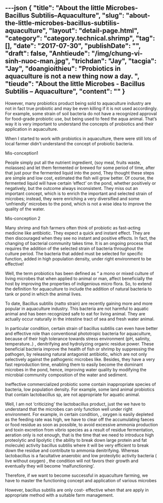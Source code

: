 ---json
{
    "title": "About the little Microbes-Bacillus Subtilis–Aquaculture",
    "slug": "about-the-little-microbes-bacillus-subtilis-aquaculture",
    "layout": "detail-page.html",
    "category": "category.technical.shrimp",
    "tag": [],
    "date": "2017-07-30",
    "publishDate": "",
    "draft": false,
    "Anhtieude": "/img/chung-vi-sinh-nuoc-man.jpg",
    "trichdan": "Jay",
    "tacgia": "Jay",
    "doangioithieu": "Probiotics in aquaculture is not a new thing now a day. ",
    "tieude": "About the little Microbes - Bacillus Subtilis – Aquaculture",
    "__content__": ""
}
---
<p><span style="font-size:14px">However, many probiotics product being sold to aquaculture industry are not in fact true probiotic and may be even killing if it is not used accordingly. For example, some strain of soil bacteria do not have a recognized approval for food-grade probiotic use, but being used to feed the aqua animal. That&rsquo;s way it is very important to understand the concepts of probiotics and their application in aquaculture.</span></p>

<p><span style="font-size:14px">When I started to work with probiotics in aquaculture, there were still lots of local farmer didn&rsquo;t understand the concept of probiotic bacteria.</span></p>

<p><span style="font-size:14px">Mis-conception1</span></p>

<p><span style="font-size:14px">People simply put all the nutrient ingredient, (soy meal, fruits waste, molasses) and let them fermented or brewed for some period of time, after that just pour the fermented liquid into the pond, They thought these steps are simple and low cost, estimated the fish will grow better. Of course, the fermented liquid will have certain &lsquo;effect&rsquo; on the pond, whether positively or negatively, but the outcome always inconsistent. They miss out an important concept, which is to enrich the important and selected strain of microbes; instead, they were enriching a very diversified and some &lsquo;unfriendly&rsquo; microbes to the pond, which is not a wise idea to improve the quality of the water.</span></p>

<p><span style="font-size:14px">Mis-conception 2</span></p>

<p><span style="font-size:14px">Many shrimp and fish farmers often think of probiotic as fast-acting medicine like antibiotic. They expect a quick and instant effect. They are then discouraged when they see no instant and positive effects. In fact, the changing of bacterial community takes time. It is an ongoing process that requires the addition of the selected strain of bacteria throughout the culture period. The bacteria that added must be selected for specific function, added in high population density, under right environment to be effective!</span></p>

<p><span style="font-size:14px">Well, the term probiotics has been defined as &ldquo; a mono or mixed culture of living microbes that when applied to animal or man, affect beneficially the host by improving the properties of indigenious micro flora. So, to extend the definition for aquaculture to include the addition of natural bacteria to tank or pond in which the animal lives.</span></p>

<p><span style="font-size:14px">To date, Bacillus subtilis (natto strain) are recently gaining more and more popular in aquaculture industry. This bacteria are not harmful to aquatic animal and has been recognized safe to eat for living animal. They are actually occur naturally in the intestine tract of sea and fresh water animal.</span></p>

<p><span style="font-size:14px">In particular condition, certain strain of bacillus subtilis can even have better and effective role than conventional phototropic bacteria for aquaculture, because of their high tolerance towards stress environment (pH, salinity, temperature..) , denitrifying and hydrolyzing organic residue power. These beneficial bacteria improve the health of fish or shrimp by suppressing the pathogen, by releasing natural antagonist antibiotic, which are not only selectively against the pathogenic microbes like. Besides, they have a very fast reproduction time, enabling them to easily become the dominant microbes in the pond, hence, improving water quality by modifying the microbial community composition of the water and sediment.</span></p>

<p><span style="font-size:14px">Ineffective commercialized probiotic some contain inappropriate species of bacteria, low population density. For example, some land animal probiotics that contain lactobacillus sp, are not appropriate for aquatic animal.</span></p>

<p><span style="font-size:14px">Well, I am not &lsquo;criticizing&rsquo; the lactobacillus product, just the we have to understand that the microbes can only function well under right environment. For example, in certain condition, , oxygen is easily depleted as the feeding rate was high, we have to clear off the accumulating faeces or food residue as soon as possible, to avoid excessive ammonia production and toxin excretion from vibrio species as a result of residue fermentation, aeration only is not enough, that is the time that we need to introduce high proteolytic and lipolytic ( the ability to break down large protein and fat molecule) activity bacillus subtilis where it will be very efficient to break down the residue and contribute to ammonia denitrifying. Whereas lactobacillus is a facultative anaerobic and low proteolytic activity bacteria ( live without oxygen) , the condition will not favors their growth and eventually they will become &lsquo;malfunctioning&rsquo;.</span></p>

<p><span style="font-size:14px">Therefore, if we want to become successful in aquaculture farming, we have to master the functioning concept and application of various microbes</span></p>

<p><span style="font-size:14px">However, bacillus subtilis are only cost- effective when that are apply in appropriate method with a suitable farm management.</span></p>